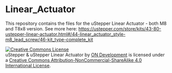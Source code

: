 # Linear_Actuator
This repository contains the files for the uStepper Linear Actuator - both M8 and T8x8 version. 
See more here: https://ustepper.com/store/kits/43-80-ustepper-linear-actuator.html#/44-linear_actuator_style-m8_lead_screw/46-kit_type-complete_kit

<a rel="license" href="http://creativecommons.org/licenses/by-nc-sa/4.0/"><img alt="Creative Commons License" style="border-width:0" src="https://i.creativecommons.org/l/by-nc-sa/4.0/88x31.png" /></a><br /><span xmlns:dct="http://purl.org/dc/terms/" property="dct:title">uStepper & uStepper Linear Actuator</span> by <a xmlns:cc="http://creativecommons.org/ns#" href="www.ustepper.com" property="cc:attributionName" rel="cc:attributionURL">ON Development</a> is licensed under a <a rel="license" href="http://creativecommons.org/licenses/by-nc-sa/4.0/">Creative Commons Attribution-NonCommercial-ShareAlike 4.0 International License</a>.
